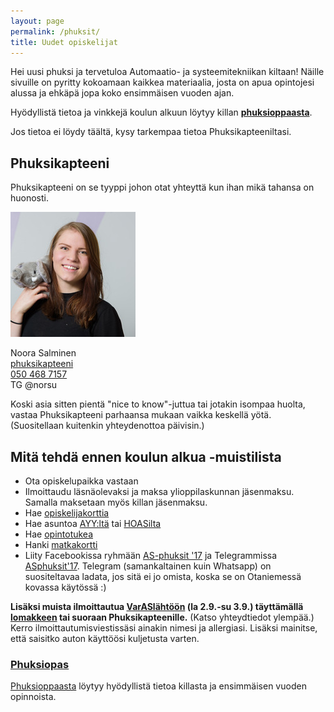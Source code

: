 ```yaml
---
layout: page
permalink: /phuksit/
title: Uudet opiskelijat
---
```

Hei uusi phuksi ja tervetuloa Automaatio- ja systeemitekniikan kiltaan! Näille sivuille on pyritty kokoamaan kaikkea materiaalia, josta on apua opintojesi alussa ja ehkäpä jopa koko ensimmäisen vuoden ajan.

Hyödyllistä tietoa ja vinkkejä koulun alkuun löytyy killan **[phuksioppaasta](http://as.fi/files/phuksiopas_2017.pdf)**.

Jos tietoa ei löydy täältä, kysy tarkempaa tietoa Phuksikapteeniltasi. 

## Phuksikapteeni
Phuksikapteeni on se tyyppi johon otat yhteyttä kun ihan mikä tahansa on huonosti.

![Phuksikapteeni](/static/toimijat/2017/noora_salminen.jpg "Phuksikapteeni")

Noora Salminen<br>
[phuksikapteeni](mailto:phuksikapteeni@POISTA.as.fi)<br>
[050 468 7157](tel://0504687157)<br>
TG @norsu

Koski asia sitten pientä "nice to know"-juttua tai jotakin isompaa huolta, vastaa Phuksikapteeni parhaansa mukaan vaikka keskellä yötä. (Suositellaan kuitenkin yhteydenottoa päivisin.)

## Mitä tehdä ennen koulun alkua -muistilista

* Ota opiskelupaikka vastaan
* Ilmoittaudu läsnäolevaksi ja maksa ylioppilaskunnan jäsenmaksu. Samalla maksetaan myös killan jäsenmaksu.
* Hae [opiskelijakorttia](https://aktiawallet.fi/opiskelijakortti/#!)
* Hae asuntoa [AYY:ltä](https://domo.ayy.fi) tai [HOASilta](http://www.hoas.fi)
* Hae [opintotukea](http://www.kela.fi/opintotuki)
* Hanki [matkakortti](http://www.hsl.fi/fi/matkustajanopas/matkakortti)
* Liity Facebookissa ryhmään [AS-phuksit '17](https://www.facebook.com/groups/asphuksit17/) ja Telegrammissa [ASphuksit'17](https://t.me/joinchat/AAAAAELIACoYgzYZfBWk6Q). Telegram (samankaltainen kuin Whatsapp) on suositeltavaa ladata, jos sitä ei jo omista, koska se on Otaniemessä kovassa käytössä :) 

**Lisäksi muista ilmoittautua [VarASlähtöön](https://www.facebook.com/events/1916468011974375/?fref=ts) (la 2.9.-su 3.9.) täyttämällä [lomakkeen](https://goo.gl/forms/Zi4k0sQw9thbLECz1) tai suoraan Phuksikapteenille.** (Katso yhteydtiedot ylempää.) Kerro ilmoittautumisviestissäsi ainakin nimesi ja allergiasi. Lisäksi mainitse, että saisitko auton käyttöösi kuljetusta varten.

### [Phuksiopas](http://as.fi/files/phuksiopas_2017.pdf)
[Phuksioppaasta](http://as.fi/files/phuksiopas_2017.pdf) löytyy hyödyllistä tietoa killasta ja ensimmäisen vuoden opinnoista.
